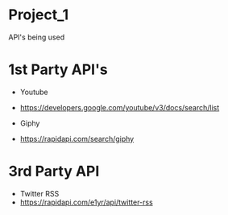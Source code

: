 # Project_1

API's being used

# 1st Party API's

* Youtube
* https://developers.google.com/youtube/v3/docs/search/list

* Giphy
* https://rapidapi.com/search/giphy

# 3rd Party API

* Twitter RSS
* https://rapidapi.com/e1yr/api/twitter-rss

